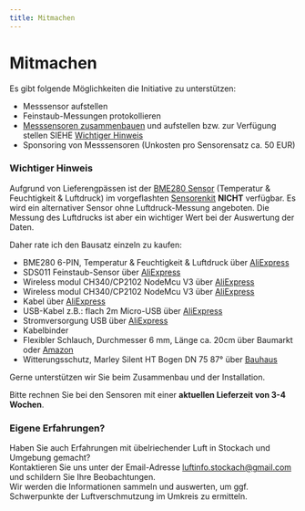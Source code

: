 ```yaml
---
title: Mitmachen
---
```


# Mitmachen

Es gibt folgende Möglichkeiten die Initiative zu unterstützen:

- Messsensor aufstellen
- Feinstaub-Messungen protokollieren
- [Messsensoren zusammenbauen](/sensor.md) und aufstellen bzw. zur Verfügung stellen SIEHE [Wichtiger Hinweis](https://www.luftinfo-stockach.de/mitmachen.html#wichtiger-hinweis)
- Sponsoring von Messsensoren (Unkosten pro Sensorensatz ca. 50 EUR)

### Wichtiger Hinweis
Aufgrund von Lieferengpässen ist der [BME280 Sensor](https://nettigo.eu/products/sensor-community-kit-sds011-bme280-english-language) (Temperatur & Feuchtigkeit & Luftdruck) im vorgeflashten [Sensorenkit]( https://nettigo.eu/products/sensor-community-kit-sds011-bme280-english-language) **NICHT** verfügbar.
Es wird ein alternativer Sensor ohne Luftdruck-Messung angeboten. Die Messung des Luftdrucks ist aber ein wichtiger Wert bei der Auswertung der Daten.

Daher rate ich den Bausatz einzeln zu kaufen:

- BME280 6-PIN, Temperatur & Feuchtigkeit & Luftdruck über [AliExpress](https://de.aliexpress.com/item/1005001395346259.html?spm=a2g0o.9042311.0.0.3cc44c4dcpvaHP)
- SDS011 Feinstaub-Sensor über [AliExpress](https://de.aliexpress.com/item/33021900616.html?spm=a2g0o.9042311.0.0.3cc44c4dcpvaHP)
- Wireless modul CH340/CP2102 NodeMcu V3 über [AliExpress](https://de.aliexpress.com/item/1005001817274659.html?spm=a2g0o.9042311.0.0.3cc44c4dcpvaHP)
- Wireless modul CH340/CP2102 NodeMcu V3 über [AliExpress](https://de.aliexpress.com/item/1005001817274659.html?spm=a2g0o.9042311.0.0.3cc44c4dcpvaHP)
- Kabel über [AliExpress](https://www.aliexpress.com/wholesale?groupsort=1&SortType=price_asc&SearchText=Dupont+Kabel+20cm+Buchse-Buchse)
- USB-Kabel z.B.: flach 2m Micro-USB über [AliExpress]( https://www.aliexpress.com/wholesale?catId=0&initiative_id=SB_20200308040708&SearchText=micro+usb+flach+Kabel+2m)
- Stromversorgung USB über [AliExpress](https://www.aliexpress.com/wholesale?catId=0&initiative_id=SB_20200308040834&SearchText=single+micro+usb+eu+Stromversorgung+Netzteil) 
- Kabelbinder
- Flexibler Schlauch, Durchmesser 6 mm, Länge ca. 20cm über Baumarkt oder [Amazon](https://www.amazon.de/gp/product/B07FH7RRV8/ref=ppx_yo_dt_b_asin_title_o03_s00?ie=UTF8&psc=1)
- Witterungsschutz, Marley Silent HT Bogen DN 75 87° über [Bauhaus](https://www.bauhaus.info/ht-rohre/ht-bogen/p/13625028)

Gerne unterstützen wir Sie beim Zusammenbau und der Installation. 

Bitte rechnen Sie bei den Sensoren mit einer **aktuellen Lieferzeit von 3-4 Wochen**.

### Eigene Erfahrungen?

Haben Sie auch Erfahrungen mit übelriechender Luft in Stockach und Umgebung gemacht?<br>
Kontaktieren Sie uns unter der Email-Adresse <a href="mailto:luftinfo.stockach&commat;gmail&period;de"> luftinfo.stockach&commat;gmail&period;com</a>
 und schildern Sie Ihre Beobachtungen. <br>
Wir werden die Informationen sammeln und auswerten, um ggf. Schwerpunkte der Luftverschmutzung im Umkreis zu ermitteln.
